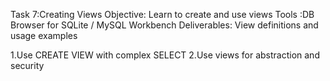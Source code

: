 Task 7:Creating Views
Objective: Learn to create and use views
Tools :DB Browser for SQLite / MySQL Workbench
Deliverables: View definitions and usage examples

1.Use CREATE VIEW with complex SELECT
2.Use views for abstraction and security
